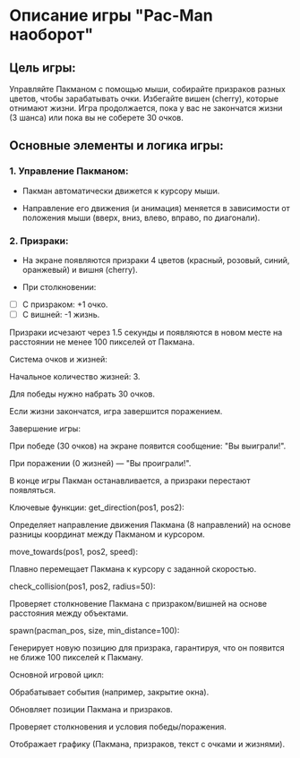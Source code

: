 # Описание игры "Pac-Man наоборот"

## Цель игры:

Управляйте Пакманом с помощью мыши, собирайте призраков разных цветов, чтобы зарабатывать очки. Избегайте вишен (cherry), которые отнимают жизни. Игра продолжается, пока у вас не закончатся жизни (3 шанса) или пока вы не соберете 30 очков.

## Основные элементы и логика игры:

### 1. Управление Пакманом:

- Пакман автоматически движется к курсору мыши.

- Направление его движения (и анимация) меняется в зависимости от положения мыши (вверх, вниз, влево, вправо, по диагонали).

### 2. Призраки:

- На экране появляются призраки 4 цветов (красный, розовый, синий, оранжевый) и вишня (cherry).

- При столкновении:
-[ ] С призраком: +1 очко.
-[ ] С вишней: -1 жизнь.

Призраки исчезают через 1.5 секунды и появляются в новом месте на расстоянии не менее 100 пикселей от Пакмана.

Система очков и жизней:

Начальное количество жизней: 3.

Для победы нужно набрать 30 очков.

Если жизни закончатся, игра завершится поражением.

Завершение игры:

При победе (30 очков) на экране появится сообщение: "Вы выиграли!".

При поражении (0 жизней) — "Вы проиграли!".

В конце игры Пакман останавливается, а призраки перестают появляться.

Ключевые функции:
get_direction(pos1, pos2):

Определяет направление движения Пакмана (8 направлений) на основе разницы координат между Пакманом и курсором.

move_towards(pos1, pos2, speed):

Плавно перемещает Пакмана к курсору с заданной скоростью.

check_collision(pos1, pos2, radius=50):

Проверяет столкновение Пакмана с призраком/вишней на основе расстояния между объектами.

spawn(pacman_pos, size, min_distance=100):

Генерирует новую позицию для призрака, гарантируя, что он появится не ближе 100 пикселей к Пакману.

Основной игровой цикл:

Обрабатывает события (например, закрытие окна).

Обновляет позиции Пакмана и призраков.

Проверяет столкновения и условия победы/поражения.

Отображает графику (Пакмана, призраков, текст с очками и жизнями).
 
